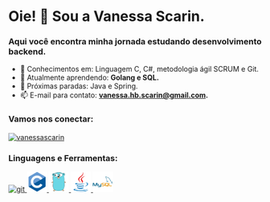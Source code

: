 <h1>Oie! 💫 Sou a Vanessa Scarin.</h1>
<h3>Aqui você encontra minha jornada estudando desenvolvimento backend.</h3>

- 🌳 Conhecimentos em: Linguagem C, C#, metodologia ágil SCRUM e Git.
- 🌱 Atualmente aprendendo: **Golang e SQL.**
- 🌰 Próximas paradas: Java e Spring.
- 📫 E-mail para contato: **vanessa.hb.scarin@gmail.com.**

<h3 align="left">Vamos nos conectar:</h3>
<p align="left">
<a href="https://linkedin.com/in/vanessascarin" target="blank"><img align="center" src="https://raw.githubusercontent.com/rahuldkjain/github-profile-readme-generator/master/src/images/icons/Social/linked-in-alt.svg" alt="vanessascarin" height="30" width="40" /></a>
</p>

<h3 align="left">Linguagens e Ferramentas:</h3>
<p align="left"> <a href="https://www.cprogramming.com/" target="_blank" rel="noreferrer"> <img src="https://www.vectorlogo.zone/logos/git-scm/git-scm-icon.svg" alt="git" width="40" height="40"/> <img src="https://raw.githubusercontent.com/devicons/devicon/master/icons/c/c-original.svg" alt="c" width="40" height="40"/> </a></a> <a href="https://golang.org" target="_blank" rel="noreferrer"> <img src="https://raw.githubusercontent.com/devicons/devicon/master/icons/go/go-original.svg" alt="go" width="40" height="40"/> </a> <a href="https://www.java.com" target="_blank" rel="noreferrer"> <img src="https://raw.githubusercontent.com/devicons/devicon/master/icons/java/java-original.svg" alt="java" width="40" height="40"/> </a> <a href="https://www.mysql.com/" target="_blank" rel="noreferrer"> <img src="https://raw.githubusercontent.com/devicons/devicon/master/icons/mysql/mysql-original-wordmark.svg" alt="mysql" width="40" height="40"/> </a> </p>
